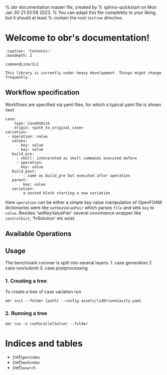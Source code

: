 % obr documentation master file, created by
% sphinx-quickstart on Mon Jan 30 21:33:58 2023.
% You can adapt this file completely to your liking, but it should at least
% contain the root `toctree` directive.

# Welcome to obr's documentation!

```{toctree}
:caption: 'Contents:'
:maxdepth: 2

commandLine/CLI
```


```{warning}
This library is currently under heavy development. Things might change frequently.
```
## Workflow specification
Workflows are specified via yaml files, for which a  typical yaml file is shown next

    case:
        type: CaseOnDisk
        origin: <path_to_original_case>
    variation:
     - operation: value
       values:
         - key: value
         - key: value
       build_pre:
         - shell: interpreted as shell commands executed before
         - operation:
           key: value
       build_post:
            - same as build_pre but executed after operation
       parent:
            key: value
       variation:
            a nested block starting a new variation

Here `operation` can be either a simple key value manipulation of OpenFOAM dictionaries were like `setKeyValuePair` which parses `file` and sets `key` to `value`. Besides 'setKeyValuePair' several convinience wrapper like `controlDict`, 'fvSolution' etc exist.

## Available Operations

## Usage

The benchmark runnner is split into several layers:
    1. case generation
    2. case run/submit
    3. case postprocessing

### 1. Creating a tree

To create a tree of case variation run


    obr init --folder [path] --config assets/lidDrivenCavity.yaml

### 2. Running a tree

    obr run -o runParallelSolver --folder

# Indices and tables

- {ref}`genindex`
- {ref}`modindex`
- {ref}`search`
